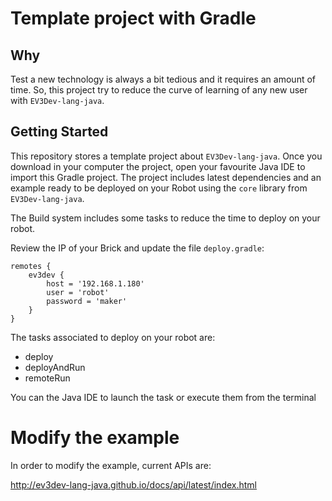 # Template project with Gradle

## Why

Test a new technology is always a bit tedious and it requires an amount of time. 
So, this project try to reduce the curve of learning of any new user with `EV3Dev-lang-java`.

## Getting Started

This repository stores a template project about `EV3Dev-lang-java`. 
Once you download in your computer the project, open your favourite Java IDE 
to import this Gradle project. The project includes latest dependencies and
an example ready to be deployed on your Robot using the `core` library from `EV3Dev-lang-java`.

The Build system includes some tasks to reduce the time to deploy on your robot.

Review the IP of your Brick and update the file `deploy.gradle`:

```
remotes {
    ev3dev {
        host = '192.168.1.180'
        user = 'robot'
        password = 'maker'
    }
}
```

The tasks associated to deploy on your robot are:

- deploy
- deployAndRun
- remoteRun

You can the Java IDE to launch the task or execute them from the terminal

# Modify the example

In order to modify the example, current APIs are:

http://ev3dev-lang-java.github.io/docs/api/latest/index.html


